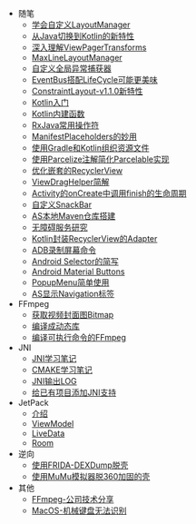 * 随笔
  * [学会自定义LayoutManager](essay/learn_custom_layoutmanager)
  * [从Java切换到Kotlin的新特性](essay/from_java_to_kotlin_new_feature.md)
  * [深入理解ViewPagerTransforms](essay/learn_viewpager_transforms.md)
  * [MaxLineLayoutManager](essay/max_line_layout_manager.md)
  * [自定义全局异常捕获器](essay/spider_man.md)
  * [EventBus搭配LifeCycle可能更美味](essay/eventbus_add_lifecycle.md)
  * [ConstraintLayout-v1.1.0新特性](essay/constraintLayout_v1.1.0_new_feature.md)
  * [Kotlin入门](essay/learn_kotlin.md)
  * [Kotlin内建函数](essay/kotlin_inline_fun.md)
  * [RxJava常用操作符](essay/rxjava_operator.md)
  * [ManifestPlaceholders的妙用](essay/learn_manifest_placeholders.md)
  * [使用Gradle和Kotlin组织资源文件](essay/use_gradle_kotlin_group_resource.md)
  * [使用Parcelize注解简化Parcelable实现](essay/use_parcelize_annotation_impl_parcelable.md)
  * [优化嵌套的RecyclerView](essay/opt_nest_recyclerview.md)
  * [ViewDragHelper简解](essay/learn_view_drag_helper.md)
  * [Activity的onCreate中调用finish的生命周期](essay/activity_oncreate_call_finish.md.md)
  * [自定义SnackBar](essay/custom_snackbar.md)
  * [AS本地Maven仓库搭建](essay/as_local_maven.md)
  * [无障碍服务研究](essay/learn_accessibility_service.md)
  * [Kotlin封装RecyclerView的Adapter](essay/kotlin_super_recyclerview_adapter.md)
  * [ADB录制屏幕命令](essay/adb_screenrecord.md)
  * [Android Selector的简写](essay/selector_simplify.md)
  * [Android Material Buttons](essay/material_buttons.md)
  * [PopupMenu简单使用](essay/learn_popup_menu.md)
  * [AS显示Navigation标签](essay/as_show_navigation_menu.md)
* FFmpeg
  * [获取视频封面图Bitmap](ffmpeg/get_video_cover_bitmap.md)
  * [编译成动态库](ffmpeg/compile_to_so.md)
  * [编译可执行命令的FFmpeg](ffmpeg/compile_to_run_cmd_so.md)
* JNI
  * [JNI学习笔记](jni/learn_jni.md)
  * [CMAKE学习笔记](jni/learn_cmake.md)
  * [JNI输出LOG](jni/jni_log.md)
  * [给已有项目添加JNI支持](jni/exist_project_support_jni.md)
* JetPack
  * [介绍](jetpack/arch_components.md)
  * [ViewModel](jetpack/viewmodel.md)
  * [LiveData](jetpack/livedata.md)
  * [Room](jetpack/room.md)
* 逆向
  * [使用FRIDA-DEXDump脱壳](hack/use_frida_dex_dump.md)
  * [使用MuMu模拟器脱360加固的壳](hack/use_mumu_dump_dex.md)
* 其他
  * [FFmpeg-公司技术分享](others/ffmpeg_company_technique%20sharing.md)
  * [MacOS-机械键盘无法识别](others/macos_mechanical_keyboard.md)